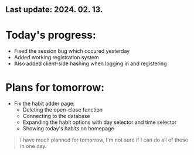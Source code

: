 ## Last update: 2024. 02. 13.

# Today's progress:
- Fixed the session bug which occured yesterday
- Added working registration system
- Also added client-side hashing when logging in and registering

# Plans for tomorrow:
- Fix the habit adder page:
  - Deleting the open-close function
  - Connecting to the database
  - Expanding the habit options with day selector and time selector
  - Showing today's habits on homepage

> I have much planned for tomorrow, I'm not sure if I can do all of these in one day.